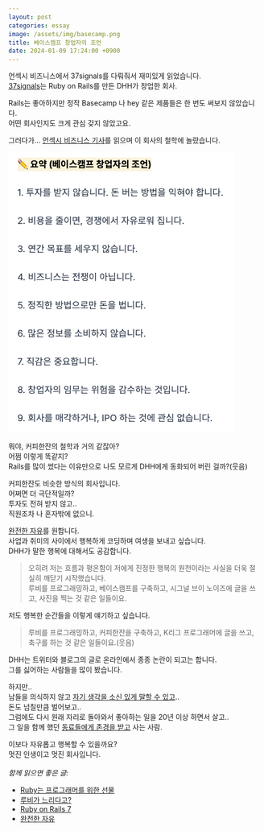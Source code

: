 ```yaml
---
layout: post
categories: essay
image: /assets/img/basecamp.png
title: 베이스캠프 창업자의 조언
date: 2024-01-09 17:24:00 +0900
---
```


언섹시 비즈니스에서 37signals를 다뤄줘서 재미있게 읽었습니다.  
[37signals](https://37signals.com/)는 Ruby on Rails를 만든 DHH가 창업한 회사.

Rails는 좋아하지만 정작 Basecamp 나 hey 같은 제품들은 한 번도 써보지 않았습니다.  
어떤 회사인지도 크게 관심 갖지 않았고요.

그러다가...  [언섹시 비즈니스 기사](https://maily.so/unsexybusinesskr/posts/99ae998a)를 읽으며 이 회사의 철학에 놀랐습니다.

![37signals 창업자의 조언](/assets/img/basecamp.png)  

뭐야, 커피한잔의 철학과 거의 같잖아?  
어쩜 이렇게 똑같지?  
Rails를 많이 썼다는 이유만으로 나도 모르게 DHH에게 동화되어 버린 걸까?(웃음)

커피한잔도 비슷한 방식의 회사입니다.  
어쩌면 더 극단적일까?  
투자도 전혀 받지 않고..  
직원조차 나 혼자밖에 없으니.  

[완전한 자유](/essay/2024/01/12/freedom-completed.html)를 원합니다.  
사업과 취미의 사이에서 행복하게 코딩하며 여생을 보내고 싶습니다.  
DHH가 말한 행복에 대해서도 공감합니다.
> 오히려 저는 흐름과 평온함이 저에게 진정한 행복의 원천이라는 사실을 더욱 절실히 깨닫기 시작했습니다.  
> 루비를 프로그래밍하고, 베이스캠프를 구축하고, 시그널 브이 노이즈에 글을 쓰고, 사진을 찍는 것 같은 일들이요.

저도 행복한 순간들을 이렇게 얘기하고 싶습니다.
> 루비를 프로그래밍하고, 커피한잔을 구축하고, K리그 프로그래머에 글을 쓰고, 축구를 하는 것 같은 일들이요.(웃음)

DHH는 트위터와 블로그의 글로 온라인에서 종종 논란이 되고는 합니다.  
그를 싫어하는 사람들을 많이 봤습니다.

하지만..  
남들을 의식하지 않고 [자기 생각을 소신 있게 말할 수 있고](https://youtu.be/HDKUEXBF3B4?si=TWO_3pi6L1PJeM-a&t=747)..  
돈도 넘칠만큼 벌어보고..  
그럼에도 다시 원래 자리로 돌아와서 좋아하는 일을 20년 이상 하면서 살고..  
그 일을 함께 했던 [동료들에게 존경을 받고](https://youtu.be/HDKUEXBF3B4?si=XvD99VoDhjVCSpVk&t=2398) 사는 사람.

이보다 자유롭고 행복할 수 있을까요?  
멋진 인생이고 멋진 회사입니다.
<br>
<br>
*함께 읽으면 좋은 글:*
* [Ruby는 프로그래머를 위한 선물](/essay/2022/02/18/ruby.html)
* [루비가 느리다고?](/essay/2023/01/04/dont-say-ruby-is-slow.html)
* [Ruby on Rails 7](/essay/2021/12/17/ruby-on-rails-7.html)
* [완전한 자유](/essay/2024/01/12/freedom-completed.html)